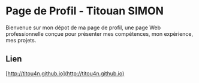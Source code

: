 # Page de Profil - Titouan SIMON

Bienvenue sur mon dépot de ma page de profil, une page Web professionnelle conçue pour présenter mes compétences, mon expérience, mes projets.

## Lien
[http://titou4n.github.io](http://titou4n.github.io)
